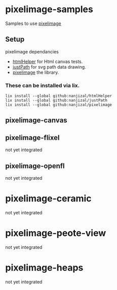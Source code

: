 # pixelimage-samples
Samples to use [pixelimage](https://github.com/nanjizal/pixelimage/)

## Setup
pixelimage dependancies
- [htmlHelper](https://github.com/nanjizal/htmlHelper/) for Html canvas tests.
- [justPath](https://github.com/nanjizal/justPath/) for svg path data drawing.
- [pixelimage](https://github.com/nanjizal/pixelimage/) the library.
### These can be installed via lix.
```
lix install --global github:nanjizal/htmlHelper
lix install --global github:nanjizal/justPath
lix install --global github:nanjizal/pixelimage
```
## pixelimage-canvas
  
  
  
  
  
## 
## pixelimage-flixel
not yet integrated

## pixelimage-openfl
not yet integrated

# pixelimage-ceramic
not yet integrated

# pixelimage-peote-view
not yet integrated

# pixelimage-heaps
not yet integrated
